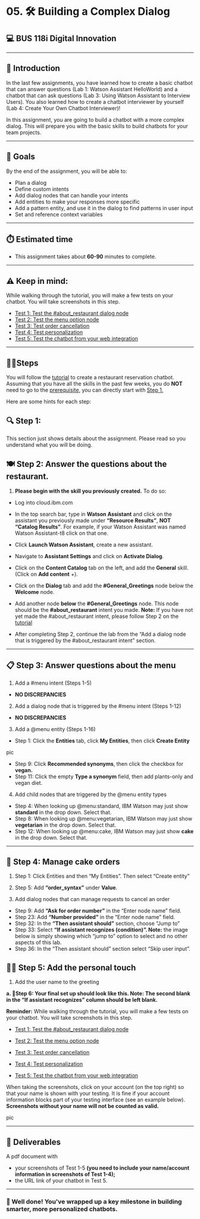 # 05. 🛠️ Building a Complex Dialog
## 💻 BUS 118i Digital Innovation

---
## 📖 Introduction

In the last few assignments, you have learned how to create a basic chatbot that can answer questions (Lab 1: Watson Assistant HelloWorld) and a chatbot that can ask questions (Lab 3: Using Watson Assistant to Interview Users). You also learned how to create a chatbot interviewer by yourself (Lab 4: Create Your Own Chatbot Interviewer)!

In this assignment, you are going to build a chatbot with a more complex dialog. This will prepare you with the basic skills to build chatbots for your team projects.

---

## 🎯 Goals

By the end of the assignment, you will be able to:

- Plan a dialog
- Define custom intents
- Add dialog nodes that can handle your intents
- Add entities to make your responses more specific
- Add a pattern entity, and use it in the dialog to find patterns in user input
- Set and reference context variables

---

## ⏱️ Estimated time
- This assignment takes about **60-90** minutes to complete.

---

## ⚠️ Keep in mind: 

While walking through the tutorial, you will make a few tests on your chatbot. You will take screenshots in this step.

- [Test 1: Test the #about_restaurant dialog node](https://cloud.ibm.com/docs/watson-assistant?topic=watson-assistant-tutorial#tutorial-test-about-intent)
- [Test 2: Test the menu option node](https://cloud.ibm.com/docs/watson-assistant?topic=watson-assistant-tutorial#tutorial-test-menu-options-intent)
- [Test 3: Test order cancellation](https://cloud.ibm.com/docs/watson-assistant?topic=watson-assistant-tutorial#tutorial-test-cancel-order)
- [Test 4: Test personalization](https://cloud.ibm.com/docs/watson-assistant?topic=watson-assistant-tutorial#tutorial-test-personalize)
- [Test 5: Test the chatbot from your web integration](https://cloud.ibm.com/docs/assistant?topic=assistant-tutorial#tutorial-integrate-assistant)

---

## 🚶‍♀️Steps

You will follow the [tutorial](https://cloud.ibm.com/docs/watson-assistant?topic=watson-assistant-tutorial) to create a restaurant reservation chatbot. Assuming that you have all the skills in the past few weeks, you do **NOT** need to go to the [prerequisite](https://cloud.ibm.com/docs/watson-assistant?topic=watson-assistant-tutorial), you can directly start with [Step 1.](https://cloud.ibm.com/docs/watson-assistant?topic=watson-assistant-tutorial#tutorial-plan)

Here are some hints for each step:

## 🔍 Step 1: 
This section just shows details about the assignment. Please read so you understand what you will be doing. 

## 🍽️ Step 2: Answer the questions about the restaurant.

1. **Please begin with the skill you previously created.** To do so: 

- Log into cloud.ibm.com

- In the top search bar, type in **Watson Assistant** and click on the assistant you previously made under **“Resource Results”**, **NOT “Catalog Results”**. For example, if your Watson Assistant was named Watson Assistant-t8 click on that one. 

- Click **Launch Watson Assistant**, create a new assistant. 

- Navigate to **Assistant Settings** and click on **Activate Dialog**.

- Click on the **Content Catalog** tab on the left, and add the **General** skill. (Click on **Add content** +). 

- Click on the **Dialog** tab and add the **#General_Greetings** node below the **Welcome** node. 

- Add another node **below** the **#General_Greetings** node. This node should be the **#about_restaurant** intent you made. **Note:** If you have not yet made the #about_restaurant intent, please follow Step 2 on the [tutorial](https://cloud.ibm.com/docs/assistant?topic=assistant-tutorial)

- After completing Step 2, continue the lab from the “Add a dialog node that is triggered by the #about_restaurant intent” section.

---

## 📋 Step 3: Answer questions about the menu

1. Add a #menu intent (Steps 1-5)
- **NO DISCREPANCIES**

2. Add a dialog node that is triggered by the #menu intent (Steps 1-12)
- **NO DISCREPANCIES**

3. Add a @menu entity (Steps 1-16)

- Step 1: Click the **Entities** tab, click **My Entities**, then click **Create Entity**

pic 

- Step 9: Click **Recommended synonyms**, then click the checkbox for **vegan.**
- Step 11: Click the empty **Type a synonym** field, then add plants-only and vegan diet.

4. Add child nodes that are triggered by the @menu entity types

- Step 4: When looking up @menu:standard, IBM Watson may just show **standard** in the drop down. Select that.
- Step 8: When looking up @menu:vegetarian, IBM Watson may just show **vegetarian** in the drop down. Select that.
- Step 12: When looking up @menu:cake, IBM Watson may just show **cake** in the drop down. Select that.

---

## 🎂 Step 4: Manage cake orders

1. Step 1: Click Entities and then “My Entities”. Then select “Create entity”

2. Step 5: Add **“order_syntax”** under **Value**.

3. Add dialog nodes that can manage requests to cancel an order

- Step 9: Add **“Ask for order number”** in the “Enter node name” field.
- Step 23: Add **“Number provided”** in the “Enter node name” field.
- Step 32: In the **“Then assistant should”** section, choose “Jump to”
- Step 33: Select **“If assistant recognizes (condition)”. Note:** the image below is simply showing which “jump to” option to select and no other aspects of this lab.
- Step 36: In the “Then assistant should” section select “Skip user input”.


## 🙋‍♀️  Step 5: Add the personal touch
1. Add the user name to the greeting

**a. 📐Step 6: Your final set up should look like this. Note: The second blank in the “If assistant recognizes” column should be left blank.**

**Reminder:** While walking through the tutorial, you will make a few tests on your chatbot. You will take screenshots in this step.

- [Test 1: Test the #about_restaurant dialog node](https://cloud.ibm.com/docs/watson-assistant?topic=watson-assistant-tutorial#tutorial-test-about-intent)

- [Test 2: Test the menu option node](https://cloud.ibm.com/docs/watson-assistant?topic=watson-assistant-tutorial#tutorial-test-menu-options-intent)

- [Test 3: Test order cancellation](https://cloud.ibm.com/docs/watson-assistant?topic=watson-assistant-tutorial#tutorial-test-cancel-order)
 
- [Test 4: Test personalization](https://cloud.ibm.com/docs/watson-assistant?topic=watson-assistant-tutorial#tutorial-test-personalize)

- [Test 5: Test the chatbot from your web integration](https://cloud.ibm.com/docs/assistant?topic=assistant-tutorial#tutorial-integrate-assistant)

When taking the screenshots, click on your account (on the top right) so that your name is shown with your testing. It is fine if your account information blocks part of your testing interface (see an example below). **Screenshots without your name will not be counted as valid.**


pic


---

## 📝 Deliverables

A pdf document with
- your screenshots of Test 1-5 **(you need to include your name/account information in screenshots of Test 1-4);**
- the URL link of your chatbot in Test 5.

---

### 👏 Well done! You've wrapped up a key milestone in building smarter, more personalized chatbots.


